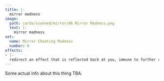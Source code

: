 ```yaml
---
title: |-
  mirror madness
image: 
  path: cards/scanned/mirror/06 Mirror Madness.png
  text: |-
    mirror madness
set:
  name: Mirror Cheating Madness
  number: 6
effects: 
- |-
  redirect an effect that is reflected back at you, immune to further redirects
---
```

Some actual info about this thing TBA.
